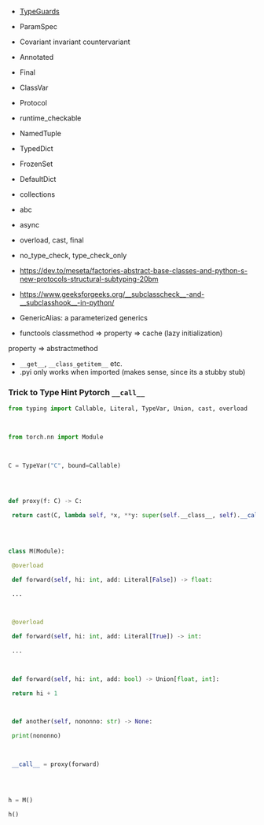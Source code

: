 - [TypeGuards](https://www.python.org/dev/peps/pep-0647/)
- ParamSpec
- Covariant invariant countervariant
- Annotated
- Final
- ClassVar
- Protocol
- runtime_checkable
- NamedTuple
- TypedDict
- FrozenSet
- DefaultDict
- collections
- abc
- async
- overload, cast, final
- no_type_check, type_check_only
- https://dev.to/meseta/factories-abstract-base-classes-and-python-s-new-protocols-structural-subtyping-20bm
- https://www.geeksforgeeks.org/__subclasscheck__-and-__subclasshook__-in-python/
- GenericAlias: a parameterized generics

- functools
classmethod => property => cache (lazy initialization)

property => abstractmethod
 
- `__get__`, `__class_getitem__` etc.
- .pyi only works when imported (makes sense, since its a stubby stub)

### Trick to Type Hint Pytorch `__call__`

```python
from typing import Callable, Literal, TypeVar, Union, cast, overload

  

from torch.nn import Module

  

C = TypeVar("C", bound=Callable)

  
  

def proxy(f: C) -> C:

 return cast(C, lambda self, *x, **y: super(self.__class__, self).__call__(*x, **y))

  
  

class M(Module):

 @overload

 def forward(self, hi: int, add: Literal[False]) -> float:

 ...

  

 @overload

 def forward(self, hi: int, add: Literal[True]) -> int:

 ...

  

 def forward(self, hi: int, add: bool) -> Union[float, int]:

 return hi + 1

  

 def another(self, nononno: str) -> None:

 print(nononno)

  

 __call__ = proxy(forward)

  
  

h = M()

h()
```